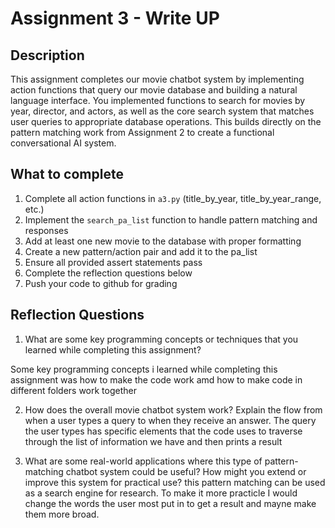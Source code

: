 # Assignment 3 - Write UP

## Description
This assignment completes our movie chatbot system by implementing action functions that query our movie database and building a natural language interface. You implemented functions to search for movies by year, director, and actors, as well as the core search system that matches user queries to appropriate database operations. This builds directly on the pattern matching work from Assignment 2 to create a functional conversational AI system.

## What to complete
1. Complete all action functions in `a3.py` (title_by_year, title_by_year_range, etc.)
2. Implement the `search_pa_list` function to handle pattern matching and responses  
3. Add at least one new movie to the database with proper formatting
4. Create a new pattern/action pair and add it to the pa_list
5. Ensure all provided assert statements pass
6. Complete the reflection questions below
7. Push your code to github for grading

## Reflection Questions

1. What are some key programming concepts or techniques that you learned while completing this assignment?

Some key programming concepts i learned while completing this assignment was how to make the code work amd how to make code in different folders work together 

2. How does the overall movie chatbot system work? Explain the flow from when a user types a query to when they receive an answer.
The query the user types has specific elements that the code uses to traverse through the list of information we have and then prints a result



3. What are some real-world applications where this type of pattern-matching chatbot system could be useful? How might you extend or improve this system for practical use?
this pattern matching can be used as a search engine for research. To make it more practicle I would change the words the user most put in to get a result and mayne make them more broad. 